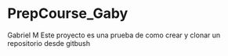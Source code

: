 # PrepCourse_Gaby
Gabriel M
Este proyecto es una prueba de como crear y clonar un repositorio desde gitbush
